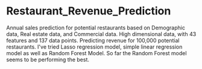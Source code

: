 # Restaurant_Revenue_Prediction
Annual sales prediction for potential restaurants based on Demographic data, Real estate data, and Commercial data. 
High dimensional data, with 43 features and 137 data points. Predicting revenue for 100,000 potential restaurants. I've tried Lasso regression model, simple linear regression model as well as Random Forest Model. So far the Random Forest model seems to be performing the best.
